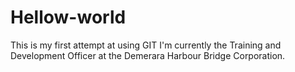 # Hellow-world
This is my first attempt at using GIT
I'm currently the Training and Development Officer at the Demerara Harbour Bridge Corporation.
